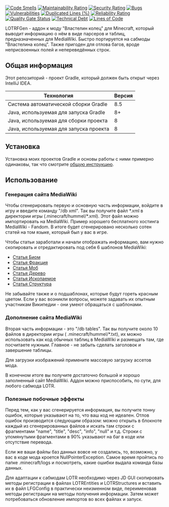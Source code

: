 [![Code Smells](https://sonarcloud.io/api/project_badges/measure?project=Hummel009_LOTR-FGen&metric=code_smells)](https://sonarcloud.io/summary/overall?id=Hummel009_LOTR-FGen)
[![Maintainability Rating](https://sonarcloud.io/api/project_badges/measure?project=Hummel009_LOTR-FGen&metric=sqale_rating)](https://sonarcloud.io/summary/overall?id=Hummel009_LOTR-FGen)
[![Security Rating](https://sonarcloud.io/api/project_badges/measure?project=Hummel009_LOTR-FGen&metric=security_rating)](https://sonarcloud.io/summary/overall?id=Hummel009_LOTR-FGen)
[![Bugs](https://sonarcloud.io/api/project_badges/measure?project=Hummel009_LOTR-FGen&metric=bugs)](https://sonarcloud.io/summary/overall?id=Hummel009_LOTR-FGen)
[![Vulnerabilities](https://sonarcloud.io/api/project_badges/measure?project=Hummel009_LOTR-FGen&metric=vulnerabilities)](https://sonarcloud.io/summary/overall?id=Hummel009_LOTR-FGen)
[![Duplicated Lines (%)](https://sonarcloud.io/api/project_badges/measure?project=Hummel009_LOTR-FGen&metric=duplicated_lines_density)](https://sonarcloud.io/summary/overall?id=Hummel009_LOTR-FGen)
[![Reliability Rating](https://sonarcloud.io/api/project_badges/measure?project=Hummel009_LOTR-FGen&metric=reliability_rating)](https://sonarcloud.io/summary/overall?id=Hummel009_LOTR-FGen)
[![Quality Gate Status](https://sonarcloud.io/api/project_badges/measure?project=Hummel009_LOTR-FGen&metric=alert_status)](https://sonarcloud.io/summary/overall?id=Hummel009_LOTR-FGen)
[![Technical Debt](https://sonarcloud.io/api/project_badges/measure?project=Hummel009_LOTR-FGen&metric=sqale_index)](https://sonarcloud.io/summary/overall?id=Hummel009_LOTR-FGen)
[![Lines of Code](https://sonarcloud.io/api/project_badges/measure?project=Hummel009_LOTR-FGen&metric=ncloc)](https://sonarcloud.io/summary/overall?id=Hummel009_LOTR-FGen)

LOTRFGen - аддон к моду "Властелин колец" для Minecraft, который выводит информацию о нём в виде парсеров и таблиц,
предназначенных для MediaWiki. Быстро портируется на сабмоды "Властелина колец". Также пригоден для отлова багов, вроде
неприсвоенных полей и непереведённых строк.

## Общая информация

Этот репозиторий - проект Gradle, который должен быть открыт через IntelliJ IDEA.

| Технология                             | Версия |
|----------------------------------------|--------|
| Система автоматической сборки Gradle   | 8.5    |
| Java, используемая для запуска Gradle  | 8+     |
| Java, используемая для сборки проекта  | 8      |
| Java, используемая для запуска проекта | 8      |

## Установка

Установка моих проектов Gradle и основы работы с ними примерно одинаковы, так что
смотрите [общую инструкцию](https://github.com/Hummel009/Legendary-Item#readme).

## Использование

### Генерация сайта MediaWiki

Чтобы сгенерировать первую и основную часть информации, войдите в игру и введите команду "/db xml". Так вы получите файл
\*.xml в директории игры (.minecraft/hummel/\*.xml). Этот файл можно импортировать на MediaWiki. Пример хорошего
бесплатного хостинга MediaWiki - Fandom. В итоге будет сгенерировано несколько сотен статей на том языке, который был у
вас в игре.

Чтобы статьи заработали и начали отображать информацию, вам нужно скопировать и отредактировать под себя 6 шаблонов
MediaWiki:

* [Статья Биом](https://gotminecraftmod.fandom.com/wiki/Template:Статья_Биом)
* [Статья Фракция](https://gotminecraftmod.fandom.com/wiki/Template:Статья_Фракция)
* [Статья Моб](https://gotminecraftmod.fandom.com/wiki/Template:Статья_Моб)
* [Статья Дерево](https://gotminecraftmod.fandom.com/wiki/Template:Статья_Дерево)
* [Статья Ископаемое](https://gotminecraftmod.fandom.com/wiki/Template:Статья_Ископаемое)
* [Статья Структура](https://gotminecraftmod.fandom.com/wiki/Template:Статья_Структура)

Не забывайте также и о подшаблонах, которые будут гореть красным цветом. Если у вас возникли вопросы, можете задавать их
опытным участникам Википедии - они умеют обращаться с шаблонами.

### Дополнение сайта MediaWiki

Вторая часть информации - это "/db tables". Так вы получите около 10 файлов в директории игры (
.minecraft/hummel/\*.txt), их можно использовать как код обычных таблиц в MediaWiki и размещать там, где посчитаете
нужным. Главное - не забыть сделать заголовок и завершение таблицы.

Для загрузки изображений примените массовую загрузку ассетов мода.

В конечном итоге вы получите достаточно большой и хорошо заполненный сайт MediaWiki. Аддон можно приспособить, по сути,
для любого сабмода LOTR.

### Полезные побочные эффекты

Перед тем, как у вас сгенерируется информация, вы получите тонну ошибок, которые указывают на то, что ваш код не
идеален. Отлов ошибок производится следующим образом: можно открыть в блокноте каждый из сгенерированных файлов и искать
там строки с фрагментами "name", "title", "desc", "info", "null" и т.д. Строки с упомянутыми фрагментами в 90% указывают
на баг в коде или отсутствие перевода.

Если же ваши файлы баз данных вовсе не создались, то, возможно, у вас в коде мода кроется NullPointerException. Самое
время пройтись по папке .minecraft/logs и посмотреть, какие ошибки выдала команда базы данных.

Для адаптации к сабмодам LOTR необходимо через JD GUI скопировать методы регистрации в файлах LOTREntities и
LOTRStructures и вставить их в файл LFGConfig в практически неизменном виде, переименовав методы регистрации на методы
получения информации. Затем может потребоваться обновление импортов во всех файлах и запуск.
